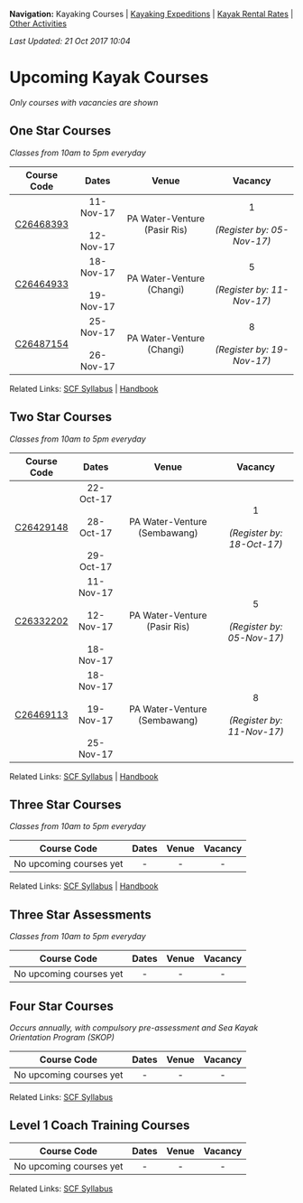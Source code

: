**Navigation:** Kayaking Courses &#124; [Kayaking Expeditions](expedition) &#124; [Kayak Rental Rates](rental) &#124; [Other Activities](activity)

_Last Updated: 21 Oct 2017 10:04_
# Upcoming Kayak Courses
_Only courses with vacancies are shown_

## One Star Courses
_Classes from 10am to 5pm everyday_

Course Code | Dates | Venue | Vacancy 
:---: | :---: | :---: | :---: 
[C26468393](https://one.pa.gov.sg/CRMSPortal/CRMSPortal.portal?_nfpb=true&_st=&_windowLabel=CRMSPortal_1&_urlType=render&_mode=view&wlpCRMSPortal_1_action=ACMParticipantMaintain&_pageLabel=CRMSPortal_page_1&IdProdInst=26468393)|11-Nov-17<br /><br />12-Nov-17|PA Water-Venture (Pasir Ris)|1<br /><br /> _(Register by: 05-Nov-17)_
[C26464933](https://one.pa.gov.sg/CRMSPortal/CRMSPortal.portal?_nfpb=true&_st=&_windowLabel=CRMSPortal_1&_urlType=render&_mode=view&wlpCRMSPortal_1_action=ACMParticipantMaintain&_pageLabel=CRMSPortal_page_1&IdProdInst=26464933)|18-Nov-17<br /><br />19-Nov-17|PA Water-Venture (Changi)|5<br /><br /> _(Register by: 11-Nov-17)_
[C26487154](https://one.pa.gov.sg/CRMSPortal/CRMSPortal.portal?_nfpb=true&_st=&_windowLabel=CRMSPortal_1&_urlType=render&_mode=view&wlpCRMSPortal_1_action=ACMParticipantMaintain&_pageLabel=CRMSPortal_page_1&IdProdInst=26487154)|25-Nov-17<br /><br />26-Nov-17|PA Water-Venture (Changi)|8<br /><br /> _(Register by: 19-Nov-17)_

Related Links:
[SCF Syllabus](http://scf.org.sg/menu-parent-courses/menu-parent-recreation-kayaking/menu-parent-personal-stars-award/1-star-award/) &#124; [Handbook](http://scf.org.sg/RC6/hidden_content_scf/uploads/2014/11/RP-SCF-1-Star-Handbook.pdf)

## Two Star Courses
_Classes from 10am to 5pm everyday_

Course Code | Dates | Venue | Vacancy 
:---: | :---: | :---: | :---: 
[C26429148](https://one.pa.gov.sg/CRMSPortal/CRMSPortal.portal?_nfpb=true&_st=&_windowLabel=CRMSPortal_1&_urlType=render&_mode=view&wlpCRMSPortal_1_action=ACMParticipantMaintain&_pageLabel=CRMSPortal_page_1&IdProdInst=26429148)|22-Oct-17<br /><br />28-Oct-17<br /><br />29-Oct-17|PA Water-Venture (Sembawang)|1<br /><br /> _(Register by: 18-Oct-17)_
[C26332202](https://one.pa.gov.sg/CRMSPortal/CRMSPortal.portal?_nfpb=true&_st=&_windowLabel=CRMSPortal_1&_urlType=render&_mode=view&wlpCRMSPortal_1_action=ACMParticipantMaintain&_pageLabel=CRMSPortal_page_1&IdProdInst=26332202)|11-Nov-17<br /><br />12-Nov-17<br /><br />18-Nov-17|PA Water-Venture (Pasir Ris)|5<br /><br /> _(Register by: 05-Nov-17)_
[C26469113](https://one.pa.gov.sg/CRMSPortal/CRMSPortal.portal?_nfpb=true&_st=&_windowLabel=CRMSPortal_1&_urlType=render&_mode=view&wlpCRMSPortal_1_action=ACMParticipantMaintain&_pageLabel=CRMSPortal_page_1&IdProdInst=26469113)|18-Nov-17<br /><br />19-Nov-17<br /><br />25-Nov-17|PA Water-Venture (Sembawang)|8<br /><br /> _(Register by: 11-Nov-17)_

Related Links:
[SCF Syllabus](http://scf.org.sg/menu-parent-courses/menu-parent-recreation-kayaking/menu-parent-personal-stars-award/2-star-award/) &#124; [Handbook](http://scf.org.sg/RC6/hidden_content_scf/uploads/2014/11/RP-SCF-2-Star-Handbook.pdf)

## Three Star Courses
_Classes from 10am to 5pm everyday_

Course Code | Dates | Venue | Vacancy 
:---: | :---: | :---: | :---: 
No upcoming courses yet|-|-|- 

Related Links:
[SCF Syllabus](http://scf.org.sg/menu-parent-courses/menu-parent-recreation-kayaking/menu-parent-personal-stars-award/3-star-award/) &#124; [Handbook](http://scf.org.sg/RC6/hidden_content_scf/uploads/2014/11/RP-SCF-3-Star-Handbook.pdf)

## Three Star Assessments
_Classes from 10am to 5pm everyday_

Course Code | Dates | Venue | Vacancy 
:---: | :---: | :---: | :---: 
No upcoming courses yet|-|-|- 


## Four Star Courses
_Occurs annually, with compulsory pre-assessment and Sea Kayak Orientation Program (SKOP)_

Course Code | Dates | Venue | Vacancy 
:---: | :---: | :---: | :---: 
No upcoming courses yet|-|-|- 

Related Links:
[SCF Syllabus](http://scf.org.sg/menu-parent-courses/menu-parent-recreation-kayaking/menu-parent-personal-stars-award/4-star-award-riversea/)

## Level 1 Coach Training Courses

Course Code | Dates | Venue | Vacancy 
:---: | :---: | :---: | :---: 
No upcoming courses yet|-|-|- 

Related Links:
[SCF Syllabus](http://scf.org.sg/menu-parent-courses/menu-parent-coaching-course/menu-parent-recreational/coaching-level-1-r/)

